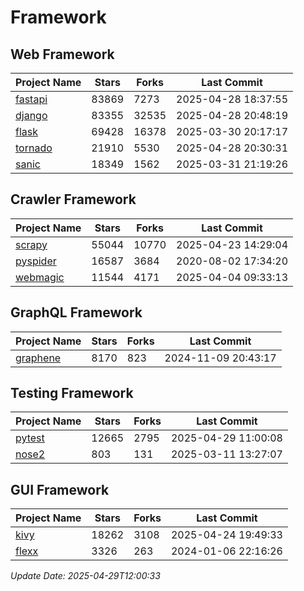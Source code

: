 # Framework

## Web Framework
| Project Name | Stars | Forks | Last Commit |
| ------------ | ----- | ----- | ----------- |
| [fastapi](https://github.com/fastapi/fastapi) | 83869 | 7273 | 2025-04-28 18:37:55 |
| [django](https://github.com/django/django) | 83355 | 32535 | 2025-04-28 20:48:19 |
| [flask](https://github.com/pallets/flask) | 69428 | 16378 | 2025-03-30 20:17:17 |
| [tornado](https://github.com/tornadoweb/tornado) | 21910 | 5530 | 2025-04-28 20:30:31 |
| [sanic](https://github.com/sanic-org/sanic) | 18349 | 1562 | 2025-03-31 21:19:26 |

## Crawler Framework
| Project Name | Stars | Forks | Last Commit |
| ------------ | ----- | ----- | ----------- |
| [scrapy](https://github.com/scrapy/scrapy) | 55044 | 10770 | 2025-04-23 14:29:04 |
| [pyspider](https://github.com/binux/pyspider) | 16587 | 3684 | 2020-08-02 17:34:20 |
| [webmagic](https://github.com/code4craft/webmagic) | 11544 | 4171 | 2025-04-04 09:33:13 |

## GraphQL Framework
| Project Name | Stars | Forks | Last Commit |
| ------------ | ----- | ----- | ----------- |
| [graphene](https://github.com/graphql-python/graphene) | 8170 | 823 | 2024-11-09 20:43:17 |

## Testing Framework
| Project Name | Stars | Forks | Last Commit |
| ------------ | ----- | ----- | ----------- |
| [pytest](https://github.com/pytest-dev/pytest) | 12665 | 2795 | 2025-04-29 11:00:08 |
| [nose2](https://github.com/nose-devs/nose2) | 803 | 131 | 2025-03-11 13:27:07 |

## GUI Framework
| Project Name | Stars | Forks | Last Commit |
| ------------ | ----- | ----- | ----------- |
| [kivy](https://github.com/kivy/kivy) | 18262 | 3108 | 2025-04-24 19:49:33 |
| [flexx](https://github.com/flexxui/flexx) | 3326 | 263 | 2024-01-06 22:16:26 |

*Update Date: 2025-04-29T12:00:33*